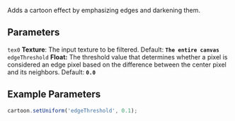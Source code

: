 Adds a cartoon effect by emphasizing edges and darkening them.

## Parameters
`tex0` **Texture**: The input texture to be filtered. Default: **`The entire canvas`**
<br>
`edgeThreshold` **Float:** The threshold value that determines whether a pixel is considered an edge pixel based on the difference between the center pixel and its neighbors. Default: **`0.0`**

## Example Parameters
```javascript hl_lines="1"
cartoon.setUniform('edgeThreshold', 0.1);
```